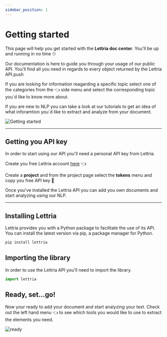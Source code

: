 ```yaml
---
sidebar_position: 1
---
```


# Getting started 

This page will help you get started with the  **Lettria doc center**. You'll be up and running in no time ⏱

Our documentation is here to guide you through your usage of our public API. You'll find all you need in regards to every object returned by the Lettria API.push

If you are looking for information reagarding a specific topic select one of the categories from the 👈 side menu and select the corresponding topic you`d like to know more about.

If you are new to NLP you can take a look at our tutorials to get an idea of what inforamtion you`d like to extract and analyze from your document. 

![Getting started](/img/getting-started.png)

---

## Getting you API key 

In order to start using our API you'll need a personal API key from Lettria. 

Create you free Lettria account [here](https://www.lettria.com/fr/demo) 👈

Create a **project** and from the project page select the **tokens** menu and copy you free API key 🔑

Once you've installed the Lettria API you can add you own documents and start analyzing using our NLP.

---

## Installing Lettria 

Lettria provides you with a Python package to facilitate the use of its API. You can install the latest version via pip, a package manager for Python.

```python
pip install lettria
```

## Importing the library 

In order to use the Lettria API you'll need to import the library.

```python
import lettria
```
## Ready, set...go! 

Now your ready to add your document and start analyzing your text. Check out the left hand menu 👈 to see which tools you would like to use to extract the elements you need. 

![ready](/img/ready-go.png)

